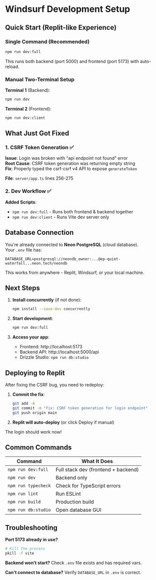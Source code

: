 # Windsurf Development Setup

## Quick Start (Replit-like Experience)

### Single Command (Recommended)
```bash
npm run dev:full
```
This runs both backend (port 5000) and frontend (port 5173) with auto-reload.

### Manual Two-Terminal Setup
**Terminal 1** (Backend):
```bash
npm run dev
```

**Terminal 2** (Frontend):
```bash
npm run dev:client
```

## What Just Got Fixed

### 1. CSRF Token Generation ✅
**Issue**: Login was broken with "api endpoint not found" error  
**Root Cause**: CSRF token generation was returning empty string  
**Fix**: Properly typed the csrf-csrf v4 API to expose `generateToken`

**File**: `server/app.ts` lines 256-275

### 2. Dev Workflow ✅
**Added Scripts**:
- `npm run dev:full` - Runs both frontend & backend together
- `npm run dev:client` - Runs Vite dev server only

## Database Connection

You're already connected to **Neon PostgreSQL** (cloud database).  
Your `.env` file has:
```
DATABASE_URL=postgresql://neondb_owner:...@ep-quiet-waterfall...neon.tech/neondb
```

This works from anywhere - Replit, Windsurf, or your local machine.

## Next Steps

1. **Install concurrently** (if not done):
   ```bash
   npm install --save-dev concurrently
   ```

2. **Start development**:
   ```bash
   npm run dev:full
   ```

3. **Access your app**:
   - Frontend: http://localhost:5173
   - Backend API: http://localhost:5000/api
   - Drizzle Studio: `npm run db:studio`

## Deploying to Replit

After fixing the CSRF bug, you need to redeploy:

1. **Commit the fix**:
   ```bash
   git add -A
   git commit -m "fix: CSRF token generation for login endpoint"
   git push origin main
   ```

2. **Replit will auto-deploy** (or click Deploy if manual)

The login should work now!

## Common Commands

| Command | What It Does |
|---------|-------------|
| `npm run dev:full` | Full stack dev (frontend + backend) |
| `npm run dev` | Backend only |
| `npm run typecheck` | Check for TypeScript errors |
| `npm run lint` | Run ESLint |
| `npm run build` | Production build |
| `npm run db:studio` | Open database GUI |

## Troubleshooting

**Port 5173 already in use?**
```bash
# Kill the process
pkill -f vite
```

**Backend won't start?**
Check `.env` file exists and has required vars.

**Can't connect to database?**
Verify `DATABASE_URL` in `.env` is correct.
